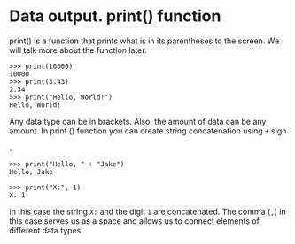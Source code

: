 # Data output. print() function

print() is a function that prints what is in its parentheses to the screen.
We will talk more about the function later.


```
>>> print(10000)
10000
>>> print(3.43)
2.34
>>> print("Hello, World!")
Hello, World!
```

Any data type can be in brackets.
Also, the amount of data can be any amount.
In print () function you can create string concatenation using ```+``` sign

.

```
>>> print("Hello, " + "Jake")
Hello, Jake
```

```
>>> print("X:", 1)
X: 1
```
in this case the string ```X:``` and the digit ```1``` are concatenated.
The comma (```,```) in this case serves us as a space and allows us to connect elements of different data types.
